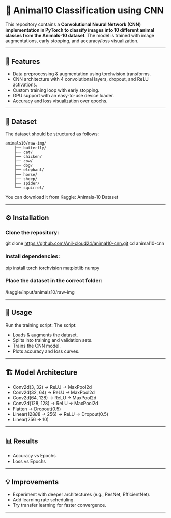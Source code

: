 # 🐾 Animal10 Classification using CNN
This repository contains a **Convolutional Neural Network (CNN) implementation in PyTorch to classify images into 10 different animal classes from the Animals-10 dataset**.
The model is trained with image augmentations, early stopping, and accuracy/loss visualization.

---

## 📌 Features
- Data preprocessing & augmentation using torchvision.transforms.
- CNN architecture with 4 convolutional layers, dropout, and ReLU activations.
- Custom training loop with early stopping.
- GPU support with an easy-to-use device loader.
- Accuracy and loss visualization over epochs.

---

## 📂 Dataset

The dataset should be structured as follows:
```text
animals10/raw-img/
    ├── butterfly/
    ├── cat/
    ├── chicken/
    ├── cow/
    ├── dog/
    ├── elephant/
    ├── horse/
    ├── sheep/
    ├── spider/
    └── squirrel/
```

You can download it from Kaggle:
Animals-10 Dataset

---

## ⚙️ Installation

### Clone the repository:
git clone https://github.com/Anil-cloud24/animal10-cnn.git
cd animal10-cnn


### Install dependencies:
pip install torch torchvision matplotlib numpy


### Place the dataset in the correct folder:
/kaggle/input/animals10/raw-img

---

## 🚀 Usage
Run the training script:
The script:
- Loads & augments the dataset.
- Splits into training and validation sets.
- Trains the CNN model.
- Plots accuracy and loss curves.

---

## 🏗 Model Architecture
- Conv2d(3, 32) → ReLU → MaxPool2d
- Conv2d(32, 64) → ReLU → MaxPool2d
- Conv2d(64, 128) → ReLU → MaxPool2d
- Conv2d(128, 128) → ReLU → MaxPool2d
- Flatten → Dropout(0.5)
- Linear(128*8*8 → 256) → ReLU → Dropout(0.5)
- Linear(256 → 10)

---

## 📊 Results
- Accuracy vs Epochs
- Loss vs Epochs

---

## 💡 Improvements
- Experiment with deeper architectures (e.g., ResNet, EfficientNet).
- Add learning rate scheduling.
- Try transfer learning for faster convergence.

---
